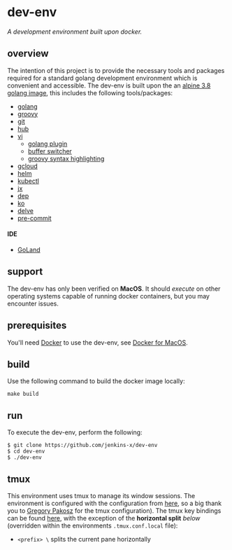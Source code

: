 # dev-env
_A development environment built upon docker._

## overview
The intention of this project is to provide the necessary tools and packages required for a standard golang development environment which is convenient and accessible. The dev-env is built upon the an [alpine 3.8 golang image](https://hub.docker.com/_/golang), this includes the following tools/packages:
- [golang](https://golang.org/)
- [groovy](http://groovy-lang.org/)
- [git](https://git-scm.com/)
- [hub](https://github.com/github/hub)
- [vi](https://www.vim.org/)
  - [golang plugin](https://github.com/fatih/vim-go)
  - [buffer switcher](https://github.com/manniwood/vim-buf)
  - [groovy syntax highlighting](https://github.com/vim-scripts/groovy.vim)
- [gcloud](https://cloud.google.com/sdk/gcloud/)
- [helm](https://helm.sh/)
- [kubectl](https://kubernetes.io/docs/tasks/tools/install-kubectl/)
- [jx](https://github.com/jenkins-x/jx)
- [dep](https://github.com/golang/dep)
- [ko](https://github.com/google/go-containerregistry/tree/master/cmd/ko)
- [delve](https://github.com/go-delve/delve)
- [pre-commit](https://pre-commit.com/)
#### IDE
- [GoLand](docs/goland.md)

## support
The dev-env has only been verified on **MacOS**. It should _execute_ on other operating systems capable of running docker containers, but you may encounter issues.

## prerequisites
You'll need [Docker](https://www.docker.com/) to use the dev-env, see [Docker for MacOS](https://hub.docker.com/editions/community/docker-ce-desktop-mac).

## build
Use the following command to build the docker image locally:
```
make build
```

## run
To execute the dev-env, perform the following:
```
$ git clone https://github.com/jenkins-x/dev-env
$ cd dev-env
$ ./dev-env
```

## tmux
This environment uses tmux to manage its window sessions. The environment is configured with the configuration from [here](https://github.com/gpakosz/.tmux), so a big thank you to [Gregory Pakosz](https://github.com/gpakosz) for the tmux configuration). The tmux key bindings can be found [here](https://github.com/gpakosz/.tmux#bindings), with the exception of the **horizontal split** _below_ (overridden within the environments `.tmux.conf.local` file):
- `<prefix> \` splits the current pane horizontally
